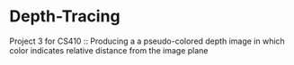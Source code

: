 # Depth-Tracing
Project 3 for CS410 :: Producing a a pseudo-colored depth image in which color indicates relative distance from the image plane
